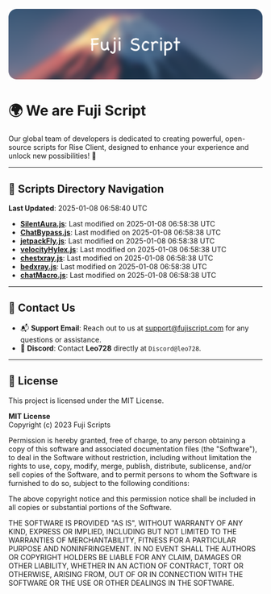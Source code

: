 ![Banner](.github/b.webp)

# 🌍 **We are Fuji Script**

Our global team of developers is dedicated to creating powerful, open-source scripts for Rise Client, designed to enhance your experience and unlock new possibilities! 🌟

---
<!-- SCRIPTS_NAVIGATION_START -->
## 📂 **Scripts Directory Navigation**

**Last Updated**: 2025-01-08 06:58:40 UTC

- **[SilentAura.js](scripts/SilentAura.js)**: Last modified on 2025-01-08 06:58:38 UTC
- **[ChatBypass.js](scripts/ChatBypass.js)**: Last modified on 2025-01-08 06:58:38 UTC
- **[jetpackFly.js](scripts/jetpackFly.js)**: Last modified on 2025-01-08 06:58:38 UTC
- **[velocityHylex.js](scripts/velocityHylex.js)**: Last modified on 2025-01-08 06:58:38 UTC
- **[chestxray.js](scripts/chestxray.js)**: Last modified on 2025-01-08 06:58:38 UTC
- **[bedxray.js](scripts/bedxray.js)**: Last modified on 2025-01-08 06:58:38 UTC
- **[chatMacro.js](scripts/chatMacro.js)**: Last modified on 2025-01-08 06:58:38 UTC

<!-- SCRIPTS_NAVIGATION_END -->

---

## 💬 **Contact Us**  
- 📬 **Support Email**: Reach out to us at [support@fujiscript.com](mailto:support@fujiscript.com) for any questions or assistance.  
- 💬 **Discord**: Contact **Leo728** directly at `Discord@leo728`.

---

## 📜 **License**

This project is licensed under the MIT License.  

**MIT License**  
Copyright (c) 2023 Fuji Scripts  

Permission is hereby granted, free of charge, to any person obtaining a copy of this software and associated documentation files (the "Software"), to deal in the Software without restriction, including without limitation the rights to use, copy, modify, merge, publish, distribute, sublicense, and/or sell copies of the Software, and to permit persons to whom the Software is furnished to do so, subject to the following conditions:  

The above copyright notice and this permission notice shall be included in all copies or substantial portions of the Software.  

THE SOFTWARE IS PROVIDED "AS IS", WITHOUT WARRANTY OF ANY KIND, EXPRESS OR IMPLIED, INCLUDING BUT NOT LIMITED TO THE WARRANTIES OF MERCHANTABILITY, FITNESS FOR A PARTICULAR PURPOSE AND NONINFRINGEMENT. IN NO EVENT SHALL THE AUTHORS OR COPYRIGHT HOLDERS BE LIABLE FOR ANY CLAIM, DAMAGES OR OTHER LIABILITY, WHETHER IN AN ACTION OF CONTRACT, TORT OR OTHERWISE, ARISING FROM, OUT OF OR IN CONNECTION WITH THE SOFTWARE OR THE USE OR OTHER DEALINGS IN THE SOFTWARE.  
